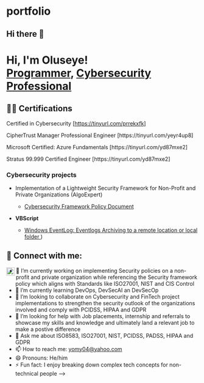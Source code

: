 # portfolio
## Hi there 👋

<h1>Hi, I'm Oluseye! <br/><a href="https://github.com/joshmadakor1">Programmer</a>, <a href="https:/https://www.linkedin.com/in/oluseye-ogunbodede-5457213b//">Cybersecurity Professional</a>

<h2>👨‍💻 Certifications </h2>

Certified in Cybersecurity [https://tinyurl.com/prrekxfk]
<p>CipherTrust Manager Professional Engineer [https://tinyurl.com/yeyr4up8]</p>
<p>Microsoft Certified: Azure Fundamentals [https://tinyurl.com/yd87mxe2]</p>
<p>Stratus 99.999 Certified Engineer [https://tinyurl.com/yd87mxe2]</p>

<h3> Cybersecurity projects </h3>

- <a>Implementation of a Lightweight Security Framework for Non-Profit and Private Organizations (AlgoExpert)</b>
  - [Cybersecurity Framework Policy Document ](https://tinyurl.com/3sme8fnz)

- <b>VBScript</b>
  - [Windows EventLog: Eventlogs Archiving to a remote location or local folder ](https://tinyurl.com/42bn8vb9))


<h2> 🤳 Connect with me:</h2>


[<img align="left" alt="JoshMadakor | LinkedIn" width="22px" src="https://cdn.jsdelivr.net/npm/simple-icons@v3/icons/linkedin.svg" />][linkedin]


[linkedin]: https://www.linkedin.com/in/oluseye-ogunbodede-5457213b

<!--
**joshmadakor1/joshmadakor1** is a ✨ _special_ ✨ repository because its `README.md` (this file) appears on your GitHub profile.

Here are some ideas to get you started:

- 🔭 I’m currently working on 
- 🌱 I’m currently learning ...
- 👯 I’m looking to collaborate on ...
- 🤔 I’m looking for help with ...
- 💬 Ask me about ...
- 📫 How to reach me: ...
- 😄 Pronouns: ...
- ⚡ Fun fact: ...
-->

- 🔭 I’m currently working on implementing Security policies on a non-profit and private organization while referencing the Security framework policy which aligns with Standards like  ISO27001, NIST and CIS Control
- 🌱 I’m currently learning DevOps, DevSecAI an DevSecOp
- 👯 I’m looking to collaborate on Cybersecurity and FinTech project implementations to strengthen the security outlook of the organizations involved and comply with PCIDSS, HIPAA and GDPR
- 🤔 I’m looking for help with Job placements, internship and referrals to showcase my skills and knowledge and ultimately land a relevant job to make a postive difference
- 💬 Ask me about ISO8583, ISO27001, NIST, PCIDSS, PADSS, HIPAA and GDPR
- 📫 How to reach me: yomy04@yahoo.com
- 😄 Pronouns: He/him
- ⚡ Fun fact: I enjoy breaking down complex tech concepts for non-technical people
-->
